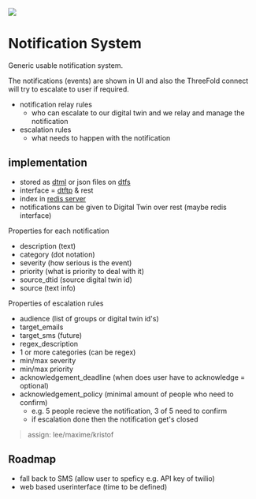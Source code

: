![](https://eskadenia.com/Portals/Portal1/Upload/Block/Image/notification--sys.jpg)

# Notification System

Generic usable notification system.

The notifications (events) are shown in UI and also the ThreeFold connect will try to escalate to user if required.

- notification relay rules
  - who can escalate to our digital twin and we relay and manage the notification
- escalation rules
  - what needs to happen with the notification

## implementation

- stored as [dtml](dtml) or json files on [dtfs](dtfs)
- interface = [dtftp](dtftp) & rest
- index in [redis server](dtredis)
- notifications can be given to Digital Twin over rest (maybe redis interface)

Properties for each notification

- description (text)
- category (dot notation)
- severity (how serious is the event)
- priority (what is priority to deal with it)
- source_dtid (source digital twin id)
- source (text info)

Properties of escalation rules

- audience (list of groups or digital twin id's)
- target_emails
- target_sms (future)
- regex_description
- 1 or more categories (can be regex)
- min/max severity
- min/max priority
- acknowledgement_deadline (when does user have to acknowledge = optional)
- acknowledgement_policy (minimal amount of people who need to confirm)
  - e.g. 5 people recieve the notification, 3 of 5 need to confirm
  - if escalation done then the notification get's closed

> assign: lee/maxime/kristof

## Roadmap

- fall back to SMS (allow user to speficy e.g. API key of twilio)
- web based userinterface (time to be defined)
